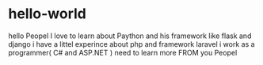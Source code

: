 # hello-world
hello Peopel 
I love to learn about Paython and his framework like flask and django
i have a littel experince about php and framework laravel
i work as a programmer( C# and ASP.NET )
need to learn more FROM you Peopel 
